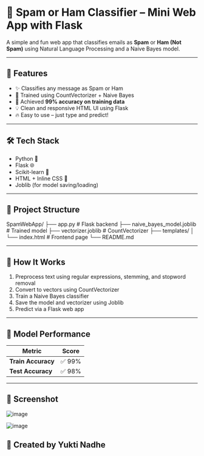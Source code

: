 # 📩 Spam or Ham Classifier – Mini Web App with Flask

A simple and fun web app that classifies emails as **Spam** or **Ham (Not Spam)** using Natural Language Processing and a Naive Bayes model.

---

## 🚀 Features

- ✨ Classifies any message as Spam or Ham
- 🧠 Trained using CountVectorizer + Naive Bayes
- 🎯 Achieved **99% accuracy on training data**
- 💡 Clean and responsive HTML UI using Flask
- 🔥 Easy to use – just type and predict!

---

## 🛠️ Tech Stack

- Python 🐍
- Flask 🌐
- Scikit-learn 🤖
- HTML + Inline CSS 🎨
- Joblib (for model saving/loading)

---

## 📁 Project Structure

SpamWebApp/ ├── app.py # Flask backend ├── naive_bayes_model.joblib # Trained model ├── vectorizer.joblib # CountVectorizer ├── templates/ │ └── index.html # Frontend page └── README.md


---

## 🧠 How It Works

1. Preprocess text using regular expressions, stemming, and stopword removal
2. Convert to vectors using CountVectorizer
3. Train a Naive Bayes classifier
4. Save the model and vectorizer using Joblib
5. Predict via a Flask web app

---

## 🎯 Model Performance

| Metric        | Score       |
|---------------|-------------|
| **Train Accuracy** | ✅ 99% |
| **Test Accuracy**  | ✅ 98% |

---
## 📸 Screenshot

![image](https://github.com/user-attachments/assets/eafd41f9-a667-46e3-9f6c-e644149d6be5)

![image](https://github.com/user-attachments/assets/0a57b683-e194-44a7-a93e-e944cf07e689)

## 🙌 Created by Yukti Nadhe


